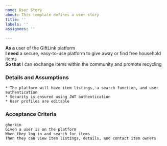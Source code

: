 ```yaml
---
name: User Story
about: This template defines a user story
title: ''
labels: ''
assignees: ''

---
```


**As a** user of the GiftLink platform  
**I need** a secure, easy-to-use platform to give away or find free household items  
**So that** I can exchange items within the community and promote recycling

### Details and Assumptions
    * The platform will have item listings, a search function, and user authentication
    * Security is ensured using JWT authentication
    * User profiles are editable

### Acceptance Criteria
    gherkin
    Given a user is on the platform
    When they log in and search for items
    Then they can view item listings, details, and contact item owners
